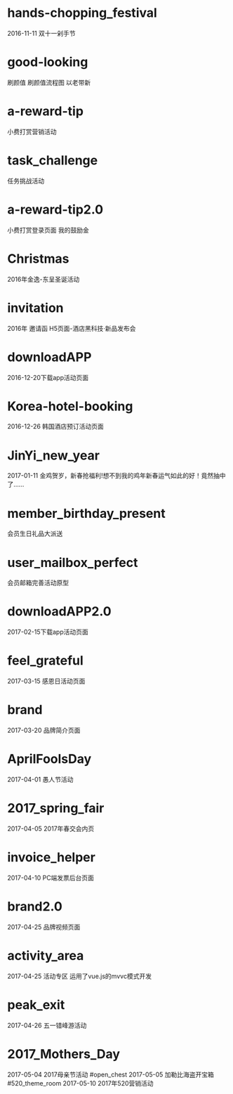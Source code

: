 # hands-chopping_festival
2016-11-11 双十一剁手节     
# good-looking
刷颜值 刷颜值流程图 以老带新
# a-reward-tip
小费打赏营销活动     
# task_challenge   
任务挑战活动
# a-reward-tip2.0
小费打赏登录页面  我的鼓励金      
# Christmas
2016年金逸-东呈圣诞活动     
# invitation
2016年 邀请函 H5页面-酒店黑科技·新品发布会    
# downloadAPP
2016-12-20下载app活动页面      
# Korea-hotel-booking
2016-12-26 韩国酒店预订活动页面         
# JinYi_new_year     
2017-01-11 金鸡贺岁，新春抢福利!想不到我的鸡年新春运气如此的好！竟然抽中了……          
# member_birthday_present  
会员生日礼品大派送     
# user_mailbox_perfect
会员邮箱完善活动原型     
# downloadAPP2.0
2017-02-15下载app活动页面      
# feel_grateful
2017-03-15 感恩日活动页面     
# brand
2017-03-20 品牌简介页面 
# AprilFoolsDay
2017-04-01 愚人节活动   
# 2017_spring_fair
2017-04-05 2017年春交会内页  
# invoice_helper  
2017-04-10  PC端发票后台页面  
# brand2.0  
2017-04-25 品牌视频页面
# activity_area   
2017-04-25  活动专区  运用了vue.js的mvvc模式开发
# peak_exit
2017-04-26  五一错峰游活动
# 2017_Mothers_Day
2017-05-04  2017母亲节活动
#open_chest
2017-05-05 加勒比海盗开宝箱   
#520_theme_room
2017-05-10 2017年520营销活动


